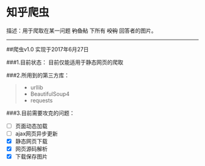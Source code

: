 # 知乎爬虫

描述：用于爬取在某一问题 ~~钓鱼贴~~ 下所有 ~~咬钩~~ 回答者的图片。

---

##爬虫v1.0 
实现于2017年6月27日

###1.目前状态：
目前仅能适用于静态网页的爬取

###2.所用到的第三方库：
> * urllib
> * BeautifulSoup4
> * requests

###3.目前需要攻克的问题：
- [ ] 页面动态加载
- [ ] ajax网页异步更新
- [x] 静态网页下载
- [x] 网页源码解析
- [x] 下载保存图片